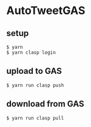 # AutoTweetGAS

## setup

```
$ yarn
$ yarn clasp login
```

## upload to GAS

```
$ yarn run clasp push
```

## download from GAS
```
$ yarn run clasp pull
```

